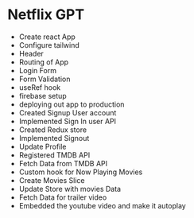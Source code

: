 # Netflix GPT

- Create react App
- Configure tailwind
- Header
- Routing of App
- Login Form
- Form Validation
- useRef hook
- firebase setup
- deploying out app to production
- Created Signup User account
- Implemented Sign In user API
- Created Redux store
- Implemented Signout
- Update Profile
- Registered TMDB API
- Fetch Data from TMDB API
- Custom hook for Now Playing Movies
- Create Movies Slice
- Update Store with movies Data
- Fetch Data for trailer video
- Embedded the youtube video and make it autoplay
